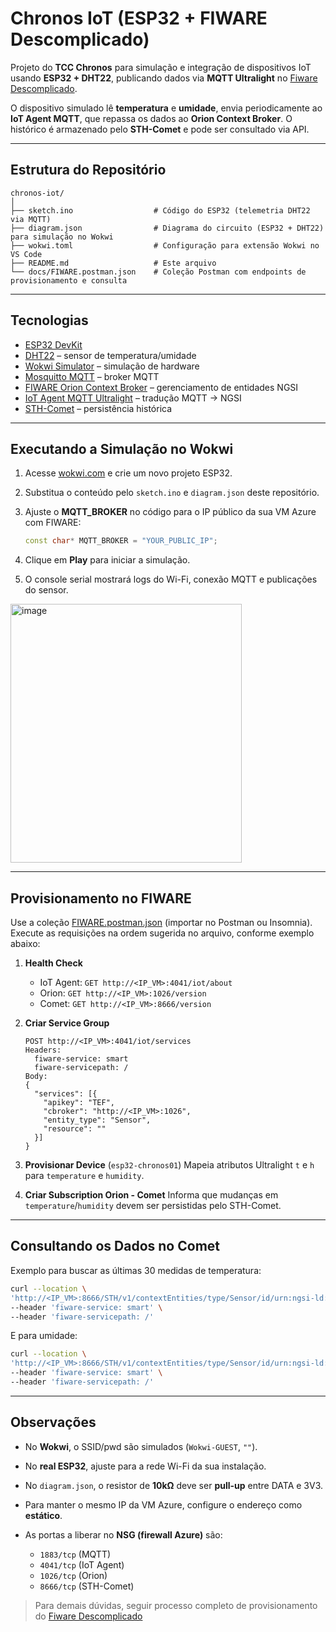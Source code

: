 # Chronos IoT (ESP32 + FIWARE Descomplicado)

Projeto do **TCC Chronos** para simulação e integração de dispositivos IoT usando **ESP32 + DHT22**, publicando dados via **MQTT Ultralight** no [Fiware Descomplicado](https://github.com/fabiocabrini/fiware).

O dispositivo simulado lê **temperatura** e **umidade**, envia periodicamente ao **IoT Agent MQTT**, que repassa os dados ao **Orion Context Broker**. O histórico é armazenado pelo **STH-Comet** e pode ser consultado via API.

---

## Estrutura do Repositório

```
chronos-iot/
│
├── sketch.ino                  # Código do ESP32 (telemetria DHT22 via MQTT)
├── diagram.json                # Diagrama do circuito (ESP32 + DHT22) para simulação no Wokwi
├── wokwi.toml                  # Configuração para extensão Wokwi no VS Code
├── README.md                   # Este arquivo
└── docs/FIWARE.postman.json    # Coleção Postman com endpoints de provisionamento e consulta
```

---

## Tecnologias

* [ESP32 DevKit](https://www.espressif.com/en/products/devkits)
* [DHT22](https://learn.adafruit.com/dht) – sensor de temperatura/umidade
* [Wokwi Simulator](https://wokwi.com) – simulação de hardware
* [Mosquitto MQTT](https://mosquitto.org/) – broker MQTT
* [FIWARE Orion Context Broker](https://fiware-orion.readthedocs.io/) – gerenciamento de entidades NGSI
* [IoT Agent MQTT Ultralight](https://fiware-iotagent-ul.readthedocs.io/) – tradução MQTT → NGSI
* [STH-Comet](https://fiware-sth-comet.readthedocs.io/) – persistência histórica

---

## Executando a Simulação no Wokwi

1. Acesse [wokwi.com](https://wokwi.com) e crie um novo projeto ESP32.
2. Substitua o conteúdo pelo `sketch.ino` e `diagram.json` deste repositório.
3. Ajuste o **MQTT\_BROKER** no código para o IP público da sua VM Azure com FIWARE:

   ```cpp
   const char* MQTT_BROKER = "YOUR_PUBLIC_IP";
   ```
4. Clique em **Play** para iniciar a simulação.
5. O console serial mostrará logs do Wi-Fi, conexão MQTT e publicações do sensor.

<img width="370" height="414" alt="image" src="https://github.com/user-attachments/assets/9e092e81-794a-4f4c-ba48-9f37ea7c882c" />

---

## Provisionamento no FIWARE

Use a coleção [FIWARE.postman.json](./docs/FIWARE.postman.json) (importar no Postman ou Insomnia). Execute as requisições na ordem sugerida no arquivo, conforme exemplo abaixo:

1. **Health Check**

   - IoT Agent: `GET http://<IP_VM>:4041/iot/about`
   - Orion: `GET http://<IP_VM>:1026/version`
   - Comet: `GET http://<IP_VM>:8666/version`

2. **Criar Service Group**

   ```
   POST http://<IP_VM>:4041/iot/services
   Headers:
     fiware-service: smart
     fiware-servicepath: /
   Body:
   {
     "services": [{
       "apikey": "TEF",
       "cbroker": "http://<IP_VM>:1026",
       "entity_type": "Sensor",
       "resource": ""
     }]
   }
   ```

3. **Provisionar Device** (`esp32-chronos01`)
   Mapeia atributos Ultralight `t` e `h` para `temperature` e `humidity`.

4. **Criar Subscription Orion - Comet**
   Informa que mudanças em `temperature`/`humidity` devem ser persistidas pelo STH-Comet.

---

## Consultando os Dados no Comet

Exemplo para buscar as últimas 30 medidas de temperatura:

```bash
curl --location \
'http://<IP_VM>:8666/STH/v1/contextEntities/type/Sensor/id/urn:ngsi-ld:Chronos:ESP32:001/attributes/temperature?lastN=30' \
--header 'fiware-service: smart' \
--header 'fiware-servicepath: /'
```

E para umidade:

```bash
curl --location \
'http://<IP_VM>:8666/STH/v1/contextEntities/type/Sensor/id/urn:ngsi-ld:Chronos:ESP32:001/attributes/humidity?lastN=30' \
--header 'fiware-service: smart' \
--header 'fiware-servicepath: /'
```

---

## Observações

- No **Wokwi**, o SSID/pwd são simulados (`Wokwi-GUEST`, `""`).
- No **real ESP32**, ajuste para a rede Wi-Fi da sua instalação.
- No `diagram.json`, o resistor de **10kΩ** deve ser **pull-up** entre DATA e 3V3.
- Para manter o mesmo IP da VM Azure, configure o endereço como **estático**.
- As portas a liberar no **NSG (firewall Azure)** são:

  - `1883/tcp` (MQTT)
  - `4041/tcp` (IoT Agent)
  - `1026/tcp` (Orion)
  - `8666/tcp` (STH-Comet)

> Para demais dúvidas, seguir processo completo de provisionamento do [Fiware Descomplicado](https://github.com/fabiocabrini/fiware)
